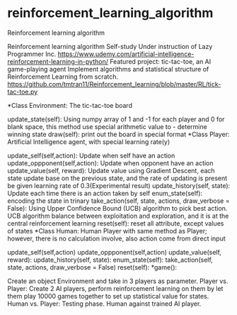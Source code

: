 # reinforcement_learning_algorithm
Reinforcement learning algorithm

Reinforcement learning algorithm
Self-study
Under instruction of Lazy Programmer Inc. https://www.udemy.com/artificial-intelligence-reinforcement-learning-in-python/
Featured project: tic-tac-toe, an AI game-playing agent
Implement algorithms and statistical structure of Reinforcement Learning from scratch. https://github.com/tmtran11/Reinforcement_learning/blob/master/RL/tick-tac-toe.py

*Class Environment: The tic-tac-toe board

update_state(self): Using numpy array of 1 and -1 for each player and 0 for blank space, this method use special arithmetic value to - determine winning state
draw(self): print out the board in special format
*Class Player: Artificial Intelligence agent, with special learning rate(y)

update_self(self,action): Update when self have an action
update_oppponent(self,action): Update when opponent have an action
update_value(self, reward): Update value using Gradient Descent, each state update base on the previous state, and the rate of updating is present be given learning rate of 0.3(Experimental result)
update_history(self, state): Update each time there is an action taken by self
enum_state(self): encoding the state in trinary
take_action(self, state, actions, draw_verbose = False): Using Upper Confidence Bound (UCB) algorithm to pick best action. UCB algorithm balance between exploitation and exploration, and it is at the central reinforcement learning
reset(self): reset all attribute, except values of states
*Class Human: Human Player with same method as Player; however, there is no calculation involve, also action come from direct input

update_self(self,action)
update_oppponent(self,action)
update_value(self, reward):
update_history(self, state):
enum_state(self):
take_action(self, state, actions, draw_verbose = False)
reset(self):
*game():

Create an object Environment and take in 3 players as parameter.
Player vs. Player: Create 2 AI players, perform reinforcement learning on them by let them play 10000 games together to set up statistical value for states.
Human vs. Player: Testing phase. Human against trained AI player.
